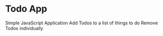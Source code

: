 # Todo App

Simple JavaScript Application
Add Todos to a list of things to do
Remove Todos individually

